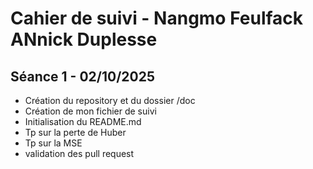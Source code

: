 # Cahier de suivi - Nangmo Feulfack ANnick Duplesse

## Séance 1 - 02/10/2025
- Création du repository et du dossier /doc
- Création de mon fichier de suivi
- Initialisation du README.md
- Tp sur la perte de Huber
- Tp sur la MSE
- validation des pull request
